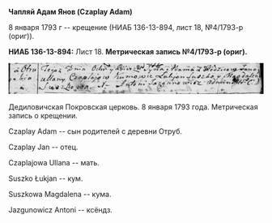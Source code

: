 **Чапляй Адам Янов (Czaplay Adam)**

8 января 1793 г -- крещение (НИАБ 136-13-894, лист 18, №4/1793-р
(ориг)).

**НИАБ 136-13-894:** Лист 18. **Метрическая запись №4/1793-р (ориг).**

![](./media/a795e744414c80cadbb3b810d3ff0f43f36a3c60.png)

Дедиловичская Покровская церковь. 8 января 1793 года. Метрическая запись
о крещении.

Czaplay Adam -- сын родителей с деревни Отруб.

Czaplay Jan -- отец.

Czaplajowa Ullana -- мать.

Suszko Łukjan -- кум.

Suszkowa Magdalena -- кума.

Jazgunowicz Antoni -- ксёндз.

